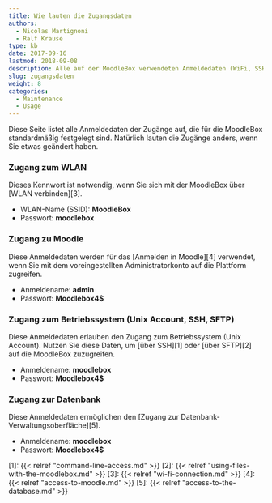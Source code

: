 ```yaml
---
title: Wie lauten die Zugangsdaten
authors:
  - Nicolas Martignoni
  - Ralf Krause
type: kb
date: 2017-09-16
lastmod: 2018-09-08
description: Alle auf der MoodleBox verwendeten Anmeldedaten (WiFi, SSH, Moodle, Datenbank) sind hier aufgelistet
slug: zugangsdaten
weight: 8
categories:
  - Maintenance
  - Usage
---
```

Diese Seite listet alle Anmeldedaten der Zugänge auf, die für die MoodleBox standardmäßig festgelegt sind. Natürlich lauten die Zugänge anders, wenn Sie etwas geändert haben.

### Zugang zum WLAN

Dieses Kennwort ist notwendig, wenn Sie sich mit der MoodleBox über [WLAN verbinden][3].

  * WLAN-Name (SSID): __MoodleBox__
  * Passwort: __moodlebox__

### Zugang zu Moodle

Diese Anmeldedaten werden für das [Anmelden in Moodle][4] verwendet, wenn Sie mit dem voreingestellten Administratorkonto auf die Plattform zugreifen.

  * Anmeldename: __admin__
  * Passwort: __Moodlebox4$__

### Zugang zum Betriebssystem (Unix Account, SSH, SFTP)

Diese Anmeldedaten erlauben den Zugang zum Betriebssystem (Unix Account). Nutzen Sie diese Daten, um [über SSH][1] oder [über SFTP][2] auf die MoodleBox zuzugreifen.

  * Anmeldename: __moodlebox__
  * Passwort: __Moodlebox4$__

### Zugang zur Datenbank

Diese Anmeldedaten ermöglichen den [Zugang zur Datenbank-Verwaltungsoberfläche][5].

  * Anmeldename: __moodlebox__
  * Passwort: __Moodlebox4$__

 [1]: {{< relref "command-line-access.md" >}}
 [2]: {{< relref "using-files-with-the-moodlebox.md" >}}
 [3]: {{< relref "wi-fi-connection.md" >}}
 [4]: {{< relref "access-to-moodle.md" >}}
 [5]: {{< relref "access-to-the-database.md" >}}
